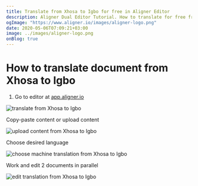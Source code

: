 ```yaml
---
title: Translate from Xhosa to Igbo for free in Aligner Editor
description: Aligner Dual Editor Tutorial. How to translate for free from Xhosa to Igbo. Aligner is multilingual document management platform. 
ogImage: "https://www.aligner.io/images/aligner-logo.png"
date: 2020-05-06T07:09:21+03:00
image: ../images/aligner-logo.png
onBlog: true
---
```


# How to translate document from Xhosa to Igbo

1. Go to editor at [app.aligner.io](https://app.aligner.io "Aligner App web page")

![translate from Xhosa to Igbo](../aligner-blank-editor.png "translate from Xhosa to Igbo")

Copy-paste content or upload content

![upload content from Xhosa to Igbo](../aligner-uploaded-document.png "upload content from Xhosa to Igbo")

Choose desired language

![choose machine translation from Xhosa to Igbo](../aligner-language-dropdown.png "choose machine translation from Xhosa to Igbo")

Work and edit 2 documents in parallel

![edit translation from Xhosa to Igbo](../aligner-double-sitded-editor.png "edit translation from Xhosa to Igbo")

